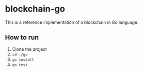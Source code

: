 # blockchain-go

This is a reference implementation of a blockchain in Go language.

## How to run
1. Clone the project
1. `cd ./go`
1. `go install`
1. `go test`